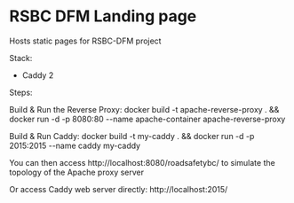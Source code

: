 # RSBC DFM Landing page

Hosts static pages for RSBC-DFM project

Stack:

- Caddy 2

Steps:

Build & Run the Reverse Proxy:
docker build -t apache-reverse-proxy . && docker run -d -p 8080:80 --name apache-container apache-reverse-proxy

Build & Run Caddy: 
docker build -t my-caddy . && docker run -d -p 2015:2015 --name caddy my-caddy

You can then access http://localhost:8080/roadsafetybc/ to simulate the topology of the Apache proxy server

Or access Caddy web server directly: http://localhost:2015/